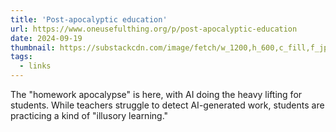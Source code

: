 ```yaml
---
title: 'Post-apocalyptic education'
url: https://www.oneusefulthing.org/p/post-apocalyptic-education
date: 2024-09-19
thumbnail: https://substackcdn.com/image/fetch/w_1200,h_600,c_fill,f_jpg,q_auto:good,fl_progressive:steep,g_auto/https%3A%2F%2Fsubstack-post-media.s3.amazonaws.com%2Fpublic%2Fimages%2F8456cb4c-3d1d-4e68-9c1d-d39525d7a05b_1376x864.png
tags:
  - links
---
```


The "homework apocalypse" is here, with AI doing the heavy lifting for students.  While teachers struggle to detect AI-generated work, students are practicing a kind of "illusory learning."
